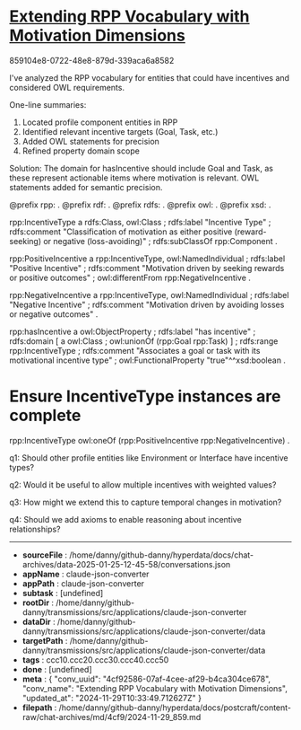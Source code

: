 # [Extending RPP Vocabulary with Motivation Dimensions](https://claude.ai/chat/4cf92586-07af-4cee-af29-b4ca304ce678)

859104e8-0722-48e8-879d-339aca6a8582

 I've analyzed the RPP vocabulary for entities that could have incentives and considered OWL requirements.

One-line summaries:
1. Located profile component entities in RPP
2. Identified relevant incentive targets (Goal, Task, etc.)
3. Added OWL statements for precision
4. Refined property domain scope

Solution: 
The domain for hasIncentive should include Goal and Task, as these represent actionable items where motivation is relevant. OWL statements added for semantic precision.

<antArtifact identifier="incentive-extension-refined" type="application/vnd.ant.code" language="turtle" title="Refined RPP Incentive Extension">
@prefix rpp: <http://www.citnames.com/2001/04/rpp#> .
@prefix rdf: <http://www.w3.org/1999/02/22-rdf-syntax-ns#> .
@prefix rdfs: <http://www.w3.org/2000/01/rdf-schema#> .
@prefix owl: <http://www.w3.org/2002/07/owl#> .
@prefix xsd: <http://www.w3.org/2001/XMLSchema#> .

rpp:IncentiveType 
    a rdfs:Class, owl:Class ;
    rdfs:label "Incentive Type" ;
    rdfs:comment "Classification of motivation as either positive (reward-seeking) or negative (loss-avoiding)" ;
    rdfs:subClassOf rpp:Component .

rpp:PositiveIncentive 
    a rpp:IncentiveType, owl:NamedIndividual ;
    rdfs:label "Positive Incentive" ;
    rdfs:comment "Motivation driven by seeking rewards or positive outcomes" ;
    owl:differentFrom rpp:NegativeIncentive .

rpp:NegativeIncentive 
    a rpp:IncentiveType, owl:NamedIndividual ;
    rdfs:label "Negative Incentive" ;
    rdfs:comment "Motivation driven by avoiding losses or negative outcomes" .

rpp:hasIncentive 
    a owl:ObjectProperty ;
    rdfs:label "has incentive" ;
    rdfs:domain [ 
        a owl:Class ;
        owl:unionOf (rpp:Goal rpp:Task)
    ] ;
    rdfs:range rpp:IncentiveType ;
    rdfs:comment "Associates a goal or task with its motivational incentive type" ;
    owl:FunctionalProperty "true"^^xsd:boolean .

# Ensure IncentiveType instances are complete
rpp:IncentiveType owl:oneOf (rpp:PositiveIncentive rpp:NegativeIncentive) .
</antArtifact>

q1: Should other profile entities like Environment or Interface have incentive types?

q2: Would it be useful to allow multiple incentives with weighted values?

q3: How might we extend this to capture temporal changes in motivation?

q4: Should we add axioms to enable reasoning about incentive relationships?

---

* **sourceFile** : /home/danny/github-danny/hyperdata/docs/chat-archives/data-2025-01-25-12-45-58/conversations.json
* **appName** : claude-json-converter
* **appPath** : claude-json-converter
* **subtask** : [undefined]
* **rootDir** : /home/danny/github-danny/transmissions/src/applications/claude-json-converter
* **dataDir** : /home/danny/github-danny/transmissions/src/applications/claude-json-converter/data
* **targetPath** : /home/danny/github-danny/transmissions/src/applications/claude-json-converter/data
* **tags** : ccc10.ccc20.ccc30.ccc40.ccc50
* **done** : [undefined]
* **meta** : {
  "conv_uuid": "4cf92586-07af-4cee-af29-b4ca304ce678",
  "conv_name": "Extending RPP Vocabulary with Motivation Dimensions",
  "updated_at": "2024-11-29T10:33:49.712627Z"
}
* **filepath** : /home/danny/github-danny/hyperdata/docs/postcraft/content-raw/chat-archives/md/4cf9/2024-11-29_859.md